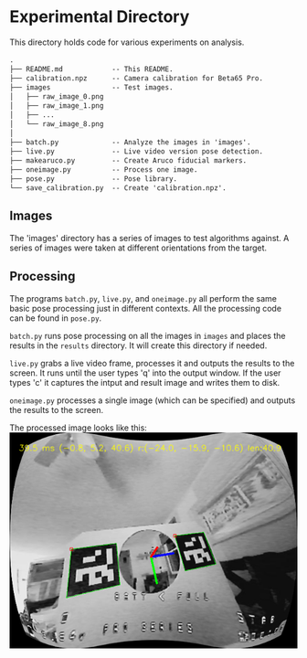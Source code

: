 # Experimental Directory

This directory holds code for various experiments on analysis.

```
.
├── README.md            -- This README.
├── calibration.npz      -- Camera calibration for Beta65 Pro.
├── images               -- Test images.
│   ├── raw_image_0.png
│   ├── raw_image_1.png
│   ├── ...
│   └── raw_image_8.png
│
├── batch.py             -- Analyze the images in 'images'.
├── live.py              -- Live video version pose detection.
├── makearuco.py         -- Create Aruco fiducial markers.
├── oneimage.py          -- Process one image.
├── pose.py              -- Pose library.
└── save_calibration.py  -- Create 'calibration.npz'.
```

## Images

The 'images' directory has a series of images to test algorithms
against. A series of images were taken at different orientations from
the target.

## Processing

The programs `batch.py`, `live.py`, and `oneimage.py` all perform the
same basic pose processing just in different contexts. All the
processing code can be found in `pose.py`.

`batch.py` runs pose processing on all the images in `images` and
places the results in the `results` directory. It will create this
directory if needed.

`live.py` grabs a live video frame, processes it and outputs the
results to the screen. It runs until the user types 'q' into the
output window. If the user types 'c' it captures the intput and result
image and writes them to disk.

`oneimage.py` processes a single image (which can be specified) and
outputs the results to the screen.

The processed image looks like this:
![Pose Processing](../../docs/PoseProcessing.png "Pose Processing Picture")
